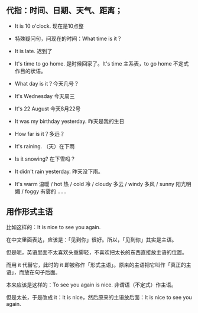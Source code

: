 ## 代指：时间、日期、天气、距离；

- It is 10 o'clock. 现在是10点整
- 特殊疑问句，问现在的时间：What time is it？
- It is late. 迟到了
- It's time to go home. 是时候回家了。It's time 主系表，to go home 不定式作目的状语。

- What day is it？今天几号？
- It's Wednesday 今天周三
- It's 22 August 今天8月22号
- It was my birthday yesterday. 咋天是我的生日

- How far is it？多远？

- It's raining. （天）在下雨
- Is it snowing? 在下雪吗？
- It didn't rain yesterday. 昨天没下雨。
- It's warm 温暖 / hot 热 / cold 冷 / cloudy 多云 / windy 多风 / sunny 阳光明媚 / foggy 有雾的 ……


## 用作形式主语

比如这样的：It is nice to see you again.

在中文里面表达，应该是：「见到你」很好。所以，「见到你」其实是主语。

但是呢，英语里面不太喜欢头重脚轻，不喜欢把太长的东西直接放主语的位置。

而用 it 代替它，此时的 it 即被称作「形式主语」。原来的主语把它叫作「真正的主语」，而放在句子后面。

本来应该是这样的：To see you again  is    nice.    非谓语（不定式）作主语。

但是太长，于是改成 it：It is nice，然后原来的主语放后面：It is nice   to see you again.
